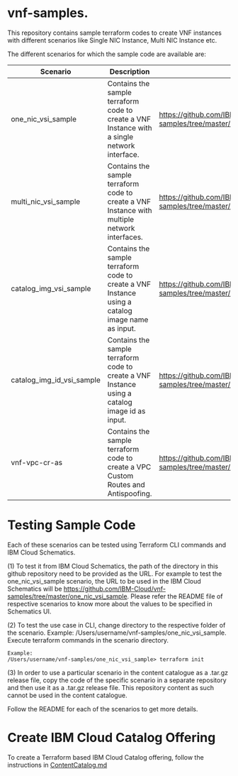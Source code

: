 # vnf-samples.


This repository contains sample terraform codes to create VNF instances with different scenarios like Single NIC Instance, Multi NIC Instance etc.

The different scenarios for which the sample code are available are:

| Scenario | Description | URL |
|----------|-------------|-----|
| one_nic_vsi_sample | Contains the sample terraform code to create a VNF Instance with a single network interface. | https://github.com/IBM-Cloud/vnf-samples/tree/master/one_nic_vsi_sample |
| multi_nic_vsi_sample | Contains the sample terraform code to create a VNF Instance with multiple network interfaces. | https://github.com/IBM-Cloud/vnf-samples/tree/master/multi_nic_vsi_sample |
|catalog_img_vsi_sample | Contains the sample terraform code to create a VNF Instance using a catalog image name as input. | https://github.com/IBM-Cloud/vnf-samples/tree/master/catalog_img_vsi_sample |
|catalog_img_id_vsi_sample | Contains the sample terraform code to create a VNF Instance using a catalog image id as input. | https://github.com/IBM-Cloud/vnf-samples/tree/master/catalog_img_id_vsi_sample |
|vnf-vpc-cr-as | Contains the sample terraform code to create a VPC Custom Routes and Antispoofing. | https://github.com/IBM-Cloud/vnf-samples/tree/master/vnf-vpc-cr-as |


# Testing Sample Code 

Each of these scenarios can be tested using Terraform CLI commands and IBM Cloud Schematics.

  (1) To test it from IBM Cloud Schematics, the path of the directory in this github repository need to be provided as the URL. For example to test the one_nic_vsi_sample scenario, the URL to be used in the IBM Cloud Schematics will be https://github.com/IBM-Cloud/vnf-samples/tree/master/one_nic_vsi_sample. Please refer the README file of respective scenarios to know more about the values to be specified in Schematics UI.

  (2) To test the use case in CLI, change directory to the respective folder of the scenario. Example: /Users/username/vnf-samples/one_nic_vsi_sample. Execute terraform commands in the scenario directory. 
    
    Example:   
    /Users/username/vnf-samples/one_nic_vsi_sample> terraform init

  (3) In order to use a particular scenario in the content catalogue as a .tar.gz release file, copy the code of the specific    scenario in a separate repository and then use it as a .tar.gz release file. This repository content as such cannot be used in the content catalogue.

Follow the README for each of the scenarios to get more details.

# Create IBM Cloud Catalog Offering

To create a Terraform based IBM Cloud Catalog offering, follow the instructions in [ContentCatalog.md](ContentCatalog.md)
